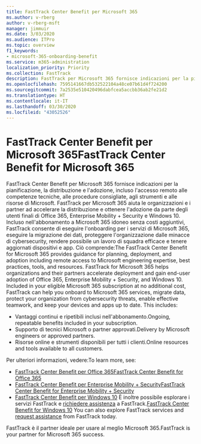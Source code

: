 ```yaml
---
title: FastTrack Center Benefit per Microsoft 365
ms.author: v-rberg
author: v-rberg-msft
manager: jimmuir
ms.date: 3/03/2020
ms.audience: ITPro
ms.topic: overview
f1_keywords:
- microsoft-365-onboarding-benefit
ms.service: m365-administration
localization_priority: Priority
ms.collection: FastTrack
description: FastTrack per Microsoft 365 fornisce indicazioni per la pianificazione, la distribuzione e l'adozione, incluso l'accesso remoto alle competenze tecniche, alle procedure consigliate, agli strumenti e alle risorse di Microsoft. FastTrack per Microsoft 365 aiuta le organizzazioni e i partner ad accelerare la distribuzione e ottenere l'adozione da parte degli utenti finali di Office 365, Windows 10 ed Enterprise Mobility + Security.
ms.openlocfilehash: 7595141667db532522104a48ce07b61d4f724200
ms.sourcegitcommit: 7a2535e510420496dabfcea5accbb36ab2fe21d2
ms.translationtype: HT
ms.contentlocale: it-IT
ms.lasthandoff: 03/30/2020
ms.locfileid: "43052526"
---
```

# <a name="fasttrack-center-benefit-for-microsoft-365"></a><span data-ttu-id="f5e51-104">FastTrack Center Benefit per Microsoft 365</span><span class="sxs-lookup"><span data-stu-id="f5e51-104">FastTrack Center Benefit for Microsoft 365</span></span>

<span data-ttu-id="f5e51-p102">FastTrack Center Benefit per Microsoft 365 fornisce indicazioni per la pianificazione, la distribuzione e l'adozione, incluso l'accesso remoto alle competenze tecniche, alle procedure consigliate, agli strumenti e alle risorse di Microsoft. FastTrack per Microsoft 365 aiuta le organizzazioni e i partner ad accelerare la distribuzione e ottenere l'adozione da parte degli utenti finali di Office 365, Enterprise Mobility + Security e Windows 10. Incluso nell'abbonamento a Microsoft 365 idoneo senza costi aggiuntivi, FastTrack consente di eseguire l'onboarding per i servizi di Microsoft 365, eseguire la migrazione dei dati, proteggere l'organizzazione dalle minacce di cybersecurity, rendere possibile un lavoro di squadra efficace e tenere aggiornati dispositivi e app. Ciò comprende:</span><span class="sxs-lookup"><span data-stu-id="f5e51-p102">The FastTrack Center Benefit for Microsoft 365 provides guidance for planning, deployment, and adoption including remote access to Microsoft engineering expertise, best practices, tools, and resources. FastTrack for Microsoft 365 helps organizations and their partners accelerate deployment and gain end-user adoption of Office 365, Enterprise Mobility + Security, and Windows 10. Included in your eligible Microsoft 365 subscription at no additional cost, FastTrack can help you onboard to Microsoft 365 services, migrate data, protect your organization from cybersecurity threats, enable effective teamwork, and keep your devices and apps up to date. This includes:</span></span>

- <span data-ttu-id="f5e51-109">Vantaggi continui e ripetibili inclusi nell'abbonamento.</span><span class="sxs-lookup"><span data-stu-id="f5e51-109">Ongoing, repeatable benefits included in your subscription.</span></span>
- <span data-ttu-id="f5e51-110">Supporto di tecnici Microsoft o partner approvati.</span><span class="sxs-lookup"><span data-stu-id="f5e51-110">Delivery by Microsoft engineers or approved partners.</span></span>
- <span data-ttu-id="f5e51-111">Risorse online e strumenti disponibili per tutti i clienti.</span><span class="sxs-lookup"><span data-stu-id="f5e51-111">Online resources and tools available to all customers.</span></span>
  
<span data-ttu-id="f5e51-112">Per ulteriori informazioni, vedere:</span><span class="sxs-lookup"><span data-stu-id="f5e51-112">To learn more, see:</span></span>

- [<span data-ttu-id="f5e51-113">FastTrack Center Benefit per Office 365</span><span class="sxs-lookup"><span data-stu-id="f5e51-113">FastTrack Center Benefit for Office 365</span></span>](O365-fasttrack-benefit-for-office-365.md) 
- [<span data-ttu-id="f5e51-114">FastTrack Center Benefit per Enterprise Mobility + Security</span><span class="sxs-lookup"><span data-stu-id="f5e51-114">FastTrack Center Benefit for Enterprise Mobility + Security</span></span>](EMS-fasttrack-benefit-for-EMS.md)
- <span data-ttu-id="f5e51-115">[FastTrack Center Benefit per Windows 10](Win-10-fasttrack-benefit-for-Windows-10.md) È inoltre possibile esplorare i servizi FastTrack e [richiedere assistenza](https://go.microsoft.com/fwlink/p/?LinkId=2003903) a FastTrack.</span><span class="sxs-lookup"><span data-stu-id="f5e51-115">[FastTrack Center Benefit for Windows 10](Win-10-fasttrack-benefit-for-Windows-10.md) You can also explore FastTrack services and [request assistance](https://go.microsoft.com/fwlink/p/?LinkId=2003903) from FastTrack today.</span></span>

<span data-ttu-id="f5e51-116">FastTrack è il partner ideale per usare al meglio Microsoft 365.</span><span class="sxs-lookup"><span data-stu-id="f5e51-116">FastTrack is your partner for Microsoft 365 success.</span></span>
  